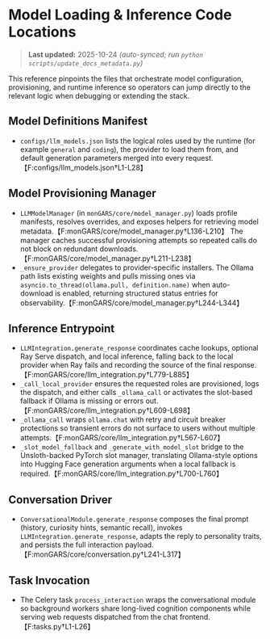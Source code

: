 # Model Loading & Inference Code Locations

> **Last updated:** 2025-10-24 _(auto-synced; run `python scripts/update_docs_metadata.py`)_

This reference pinpoints the files that orchestrate model configuration, provisioning, and runtime inference so operators can jump directly to the relevant logic when debugging or extending the stack.

## Model Definitions Manifest
- `configs/llm_models.json` lists the logical roles used by the runtime (for example `general` and `coding`), the provider to load them from, and default generation parameters merged into every request.【F:configs/llm_models.json†L1-L28】

## Model Provisioning Manager
- `LLMModelManager` (in `monGARS/core/model_manager.py`) loads profile manifests, resolves overrides, and exposes helpers for retrieving model metadata.【F:monGARS/core/model_manager.py†L136-L210】  The manager caches successful provisioning attempts so repeated calls do not block on redundant downloads.【F:monGARS/core/model_manager.py†L211-L238】
- `_ensure_provider` delegates to provider-specific installers. The Ollama path lists existing weights and pulls missing ones via `asyncio.to_thread(ollama.pull, definition.name)` when auto-download is enabled, returning structured status entries for observability.【F:monGARS/core/model_manager.py†L244-L344】

## Inference Entrypoint
- `LLMIntegration.generate_response` coordinates cache lookups, optional Ray Serve dispatch, and local inference, falling back to the local provider when Ray fails and recording the source of the final response.【F:monGARS/core/llm_integration.py†L779-L885】
- `_call_local_provider` ensures the requested roles are provisioned, logs the dispatch, and either calls `_ollama_call` or activates the slot-based fallback if Ollama is missing or errors out.【F:monGARS/core/llm_integration.py†L609-L698】
- `_ollama_call` wraps `ollama.chat` with retry and circuit breaker protections so transient errors do not surface to users without multiple attempts.【F:monGARS/core/llm_integration.py†L567-L607】
- `_slot_model_fallback` and `_generate_with_model_slot` bridge to the Unsloth-backed PyTorch slot manager, translating Ollama-style options into Hugging Face generation arguments when a local fallback is required.【F:monGARS/core/llm_integration.py†L700-L760】

## Conversation Driver
- `ConversationalModule.generate_response` composes the final prompt (history, curiosity hints, semantic recall), invokes `LLMIntegration.generate_response`, adapts the reply to personality traits, and persists the full interaction payload.【F:monGARS/core/conversation.py†L241-L317】

## Task Invocation
- The Celery task `process_interaction` wraps the conversational module so background workers share long-lived cognition components while serving web requests dispatched from the chat frontend.【F:tasks.py†L1-L26】
